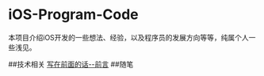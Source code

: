 # iOS-Program-Code
本项目介绍iOS开发的一些想法、经验，以及程序员的发展方向等等，纯属个人一些浅见。

##技术相关
[写在前面的话--前言](https://github.com/GongZiYuan/iOS-Program-Code/blob/master/iOS%E6%8A%80%E6%9C%AF/%E5%89%8D%E8%A8%80.md)
##随笔